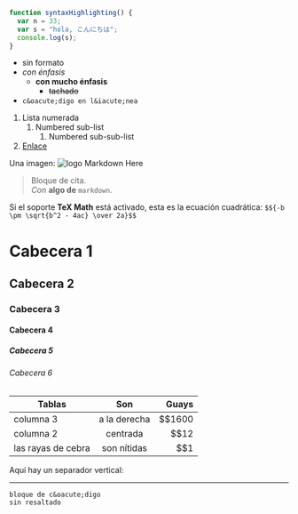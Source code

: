 ```javascript
function syntaxHighlighting() {
  var n = 33;
  var s = "hola, こんにちは";
  console.log(s);
}
```

* sin formato 
* *con &eacute;nfasis*
  * **con mucho &eacute;nfasis**
    * ~~tachado~~
* `c&oacute;digo en l&iacute;nea`

1. Lista numerada
   1. Numbered sub-list
      1. Numbered sub-sub-list
2. [Enlace](https://www.google.com)


Una imagen: ![logo Markdown Here](/images/icon24.png)


> Bloque de cita.  
> *Con* **algo de** `markdown`.

Si el soporte **TeX Math** est&aacute; activado, esta es la ecuaci&oacute;n cuadr&aacute;tica:
`$${-b \pm \sqrt{b^2 - 4ac} \over 2a}$$`

# Cabecera 1
## Cabecera 2
### Cabecera 3
#### Cabecera 4
##### Cabecera 5
###### Cabecera 6
  
| Tablas        | Son           | Guays  |
| ------------- |:-------------:| -----:|
| columna 3   | a la derecha | $$1600 |
| columna 2   | centrada      |   $$12 |
| las rayas de cebra | son n&iacute;tidas      |    $$1 |

Aqu&iacute; hay un separador vertical:

---

```
bloque de c&oacute;digo
sin resaltado
```
